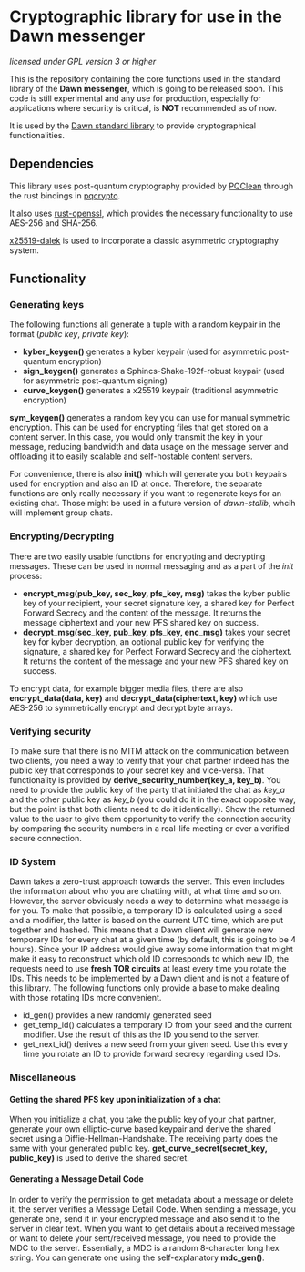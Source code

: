 # Cryptographic library for use in the Dawn messenger

*licensed under GPL version 3 or higher*

This is the repository containing the core functions used in the standard library of the **Dawn messenger**, which is going to be released soon. This code is still experimental and any use for production, especially for applications where security is critical, is **NOT** recommended as of now.

It is used by the [Dawn standard library](https://github.com/c0d3-rev0lut10n/dawn-stdlib) to provide cryptographical functionalities.

## Dependencies

This library uses post-quantum cryptography provided by [PQClean](https://github.com/PQClean/PQClean) through the rust bindings in [pqcrypto](https://github.com/rustpq/pqcrypto).

It also uses [rust-openssl](https://github.com/sfackler/rust-openssl), which provides the necessary functionality to use AES-256 and SHA-256.

[x25519-dalek](https://github.com/dalek-cryptography/x25519-dalek) is used to incorporate a classic asymmetric cryptography system.

## Functionality

### Generating keys

The following functions all generate a tuple with a random keypair in the format (*public key*, *private key*):

* **kyber_keygen()** generates a kyber keypair (used for asymmetric post-quantum encryption)
* **sign_keygen()** generates a Sphincs-Shake-192f-robust keypair (used for asymmetric post-quantum signing)
* **curve_keygen()** generates a x25519 keypair (traditional asymmetric encryption)

**sym_keygen()** generates a random key you can use for manual symmetric encryption. This can be used for encrypting files that get stored on a content server. In this case, you would only transmit the key in your message, reducing bandwidth and data usage on the message server and offloading it to easily scalable and self-hostable content servers.

For convenience, there is also **init()** which will generate you both keypairs used for encryption and also an ID at once. Therefore, the separate functions are only really necessary if you want to regenerate keys for an existing chat. Those might be used in a future version of *dawn-stdlib*, whcih will implement group chats.

### Encrypting/Decrypting

There are two easily usable functions for encrypting and decrypting messages. These can be used in normal messaging and as a part of the *init* process:

* **encrypt_msg(pub_key, sec_key, pfs_key, msg)** takes the kyber public key of your recipient, your secret signature key, a shared key for Perfect Forward Secrecy and the content of the message. It returns the message ciphertext and your new PFS shared key on success.
* **decrypt_msg(sec_key, pub_key, pfs_key, enc_msg)** takes your secret key for kyber decryption, an optional public key for verifying the signature, a shared key for Perfect Forward Secrecy and the ciphertext. It returns the content of the message and your new PFS shared key on success.

To encrypt data, for example bigger media files, there are also **encrypt_data(data, key)** and **decrypt_data(ciphertext, key)** which use AES-256 to symmetrically encrypt and decrypt byte arrays.

### Verifying security

To make sure that there is no MITM attack on the communication between two clients, you need a way to verify that your chat partner indeed has the public key that corresponds to your secret key and vice-versa. That functionality is provided by **derive_security_number(key_a, key_b)**. You need to provide the public key of the party that initiated the chat as *key_a* and the other public key as *key_b* (you could do it in the exact opposite way, but the point is that both clients need to do it identically). Show the returned value to the user to give them opportunity to verify the connection security by comparing the security numbers in a real-life meeting or over a verified secure connection.

### ID System

Dawn takes a zero-trust approach towards the server. This even includes the information about who you are chatting with, at what time and so on. However, the server obviously needs a way to determine what message is for you. To make that possible, a temporary ID is calculated using a seed and a modifier, the latter is based on the current UTC time, which are put together and hashed. This means that a Dawn client will generate new temporary IDs for every chat at a given time (by default, this is going to be 4 hours). Since your IP address would give away some information that might make it easy to reconstruct which old ID corresponds to which new ID, the requests need to use **fresh TOR circuits** at least every time you rotate the IDs. This needs to be implemented by a Dawn client and is not a feature of this library. The following functions only provide a base to make dealing with those rotating IDs more convenient.

* id_gen() provides a new randomly generated seed
* get_temp_id() calculates a temporary ID from your seed and the current modifier. Use the result of this as the ID you send to the server.
* get_next_id() derives a new seed from your given seed. Use this every time you rotate an ID to provide forward secrecy regarding used IDs.

### Miscellaneous

#### Getting the shared PFS key upon initialization of a chat

When you initialize a chat, you take the public key of your chat partner, generate your own elliptic-curve based keypair and derive the shared secret using a Diffie-Hellman-Handshake. The receiving party does the same with your generated public key. **get_curve_secret(secret_key, public_key)** is used to derive the shared secret.

#### Generating a Message Detail Code

In order to verify the permission to get metadata about a message or delete it, the server verifies a Message Detail Code. When sending a message, you generate one, send it in your encrypted message and also send it to the server in clear text. When you want to get details about a received message or want to delete your sent/received message, you need to provide the MDC to the server.
Essentially, a MDC is a random 8-character long hex string. You can generate one using the self-explanatory **mdc_gen()**.

